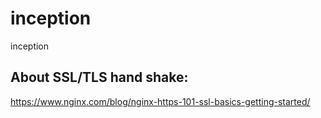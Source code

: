 # inception
inception


## About SSL/TLS hand shake:
https://www.nginx.com/blog/nginx-https-101-ssl-basics-getting-started/
